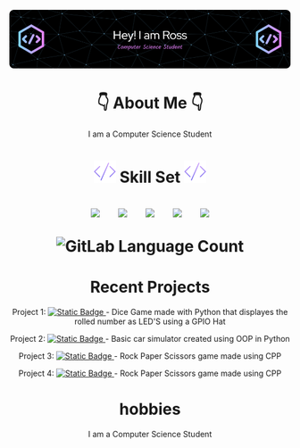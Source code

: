 ![header](./banner.png)
<div id = "Header" align = "center">
    <h1>
    👇 About Me 👇
    </h1>
        <p align = "center">
            I am a Computer Science Student
        </p>
    <h1></h1>
</div>
<div id = "Skill Set" align = "center">
    <h1>
        <img src= "https://github.com/RossJSupple/RossJSupple/blob/main/code.png" width=40px/>  Skill Set  <img src= "https://github.com/RossJSupple/RossJSupple/blob/main/code.png" width=40px/>
        <p></p>
        <p align="center" margin=50px>
            <img src="https://cdn.jsdelivr.net/gh/devicons/devicon@latest/icons/cplusplus/cplusplus-original.svg" width=50px />
            &nbsp;
            &nbsp;
            <img src="https://cdn.jsdelivr.net/gh/devicons/devicon@latest/icons/python/python-original-wordmark.svg" width=50px/>
            &nbsp;
            &nbsp;
            <img src="https://cdn.jsdelivr.net/gh/devicons/devicon@latest/icons/html5/html5-original-wordmark.svg" width=50px/>
            &nbsp;
            &nbsp;
            <img src="https://cdn.jsdelivr.net/gh/devicons/devicon@latest/icons/css3/css3-original-wordmark.svg" width=50px/>
            &nbsp;
            &nbsp;
            <img src="https://cdn.jsdelivr.net/gh/devicons/devicon@latest/icons/azuresqldatabase/azuresqldatabase-original.svg" width=50px/>
        </p>
        <p>
            <img alt="GitLab Language Count" src="https://github-readme-stats.vercel.app/api/top-langs/?username=RossJSupple&theme=tokyonight">
        </p>
    </h1> 
</div>
<div id = "Recent Projects" align = "center">
    <h1>
    Recent Projects
    </h1>   
       <div id="Project1">
           <p>Project 1: 
               <a href="https://github.com/RossJSupple/RaspberryPiDiceGame/">
                   <img alt="Static Badge" src="https://img.shields.io/badge/DiceGame-%23352bf0">
               </a>
               - Dice Game made with Python that displayes the rolled number as LED'S using a GPIO Hat
           </p>
       </div>
    <div id="Project1">
           <p>Project 2: 
               <a href="https://github.com/RossJSupple/CarSim/">
                   <img alt="Static Badge" src="https://img.shields.io/badge/CarSim-%23fc6f03">
               </a>
               - Basic car simulator created using OOP in Python
           </p>
    </div>
    <div id="Project1">
           <p>Project 3: 
               <a href="https://github.com/RossJSupple/RockPaperScissors/">
                   <img alt="Static Badge" src="https://img.shields.io/badge/RockPaperScissors-%23b0058e">
               </a>
               - Rock Paper Scissors game made using CPP
           </p>
    </div>
    <div id="Project1">
           <p>Project 4: 
               <a href="https://github.com/RossJSupple/VectorPractice/">
                   <img alt="Static Badge" src="https://img.shields.io/badge/VectorPractice-%23b0058e">
               </a>
               - Rock Paper Scissors game made using CPP
           </p>
    </div>
</div>
<div id = "Hobbies" align = "center">
    <h1>
    hobbies
    </h1>  
        <p align = "center">
            I am a Computer Science Student
        </p>  
</div>

